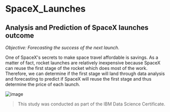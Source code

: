 # SpaceX_Launches
## Analysis and Prediction of SpaceX launches outcome


<i> Objective: Forecasting the success of the next launch. </i>

One of SpaceX's secrets to make space travel affordable is savings. As a matter of fact, rocket launches are relatively inexpensive because SpaceX can reuse the first stage of the rocket which does most of the work. Therefore, we can determine if the first stage will land through data analysis and forecasting to predict if SpaceX will reuse the first stage and thus determine the price of each launch.

![image](https://user-images.githubusercontent.com/91139546/199052751-bfd53e86-1301-4e75-a52a-553146b2f3fa.png)


> This study was conducted as part of the IBM Data Science Certificate.
